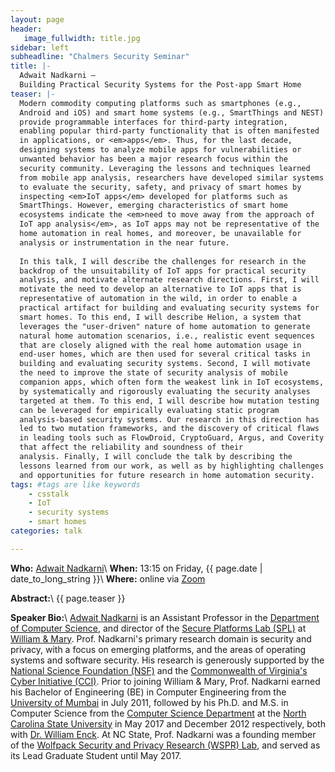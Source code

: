 ```yaml
---
layout: page
header:
   image_fullwidth: title.jpg
sidebar: left
subheadline: "Chalmers Security Seminar"
title: |-
  Adwait Nadkarni —
  Building Practical Security Systems for the Post-app Smart Home
teaser: |-
  Modern commodity computing platforms such as smartphones (e.g.,
  Android and iOS) and smart home systems (e.g., SmartThings and NEST)
  provide programmable interfaces for third-party integration,
  enabling popular third-party functionality that is often manifested
  in applications, or <em>apps</em>. Thus, for the last decade,
  designing systems to analyze mobile apps for vulnerabilities or
  unwanted behavior has been a major research focus within the
  security community. Leveraging the lessons and techniques learned
  from mobile app analysis, researchers have developed similar systems
  to evaluate the security, safety, and privacy of smart homes by
  inspecting <em>IoT apps</em> developed for platforms such as
  SmartThings. However, emerging characteristics of smart home
  ecosystems indicate the <em>need to move away from the approach of
  IoT app analysis</em>, as IoT apps may not be representative of the
  home automation in real homes, and moreover, be unavailable for
  analysis or instrumentation in the near future.
  
  In this talk, I will describe the challenges for research in the
  backdrop of the unsuitability of IoT apps for practical security
  analysis, and motivate alternate research directions. First, I will
  motivate the need to develop an alternative to IoT apps that is
  representative of automation in the wild, in order to enable a
  practical artifact for building and evaluating security systems for
  smart homes. To this end, I will describe Helion, a system that
  leverages the "user-driven" nature of home automation to generate
  natural home automation scenarios, i.e., realistic event sequences
  that are closely aligned with the real home automation usage in
  end-user homes, which are then used for several critical tasks in
  building and evaluating security systems. Second, I will motivate
  the need to improve the state of security analysis of mobile
  companion apps, which often form the weakest link in IoT ecosystems,
  by systematically and rigorously evaluating the security analyses
  targeted at them. To this end, I will describe how mutation testing
  can be leveraged for empirically evaluating static program
  analysis-based security systems. Our research in this direction has
  led to two mutation frameworks, and the discovery of critical flaws
  in leading tools such as FlowDroid, CryptoGuard, Argus, and Coverity
  that affect the reliability and soundness of their
  analysis. Finally, I will conclude the talk by describing the
  lessons learned from our work, as well as by highlighting challenges
  and opportunities for future research in home automation security.
tags: #tags are like keywords
    - csstalk
    - IoT
    - security systems
    - smart homes
categories: talk

---
```

**Who:**  [Adwait Nadkarni](https://www.adwaitnadkarni.com/)\\
**When:**  13:15 on Friday, {{ page.date | date_to_long_string }}\\
**Where:**  online via [Zoom](https://chalmers.zoom.us/j/65786317139?pwd=U1FlMks3THpNNG1WaFRJNkJxQXdBQT09)

**Abstract:**\\
{{ page.teaser }}

**Speaker Bio:**\\
[Adwait Nadkarni](https://www.adwaitnadkarni.com/) is an Assistant
Professor in the [Department of Computer
Science](https://www.wm.edu/as/computerscience/), and director of the
[Secure Platforms Lab (SPL)](https://spl-wm.github.io/) at [William &
Mary](https://www.wm.edu/).  Prof. Nadkarni's primary research domain
is security and privacy, with a focus on emerging platforms, and the
areas of operating systems and software security. His research is
generously supported by the [National Science Foundation
(NSF)](https://www.nsf.gov/awardsearch/simpleSearchResult?queryText=%22Adwait+Nadkarni%22)
and the [Commonwealth of Virginia's Cyber Initiative
(CCI)](https://covacci.org/). Prior to joining William & Mary,
Prof. Nadkarni earned his Bachelor of Engineering (BE) in Computer
Engineering from the [University of Mumbai](https://mu.ac.in/) in July
2011, followed by his Ph.D. and M.S. in Computer Science from the
[Computer Science Department](https://www.csc.ncsu.edu/) at the [North
Carolina State University](https://www.ncsu.edu/) in May 2017 and
December 2012 respectively, both with [Dr. William
Enck](https://www.enck.org/). At NC State, Prof. Nadkarni was a
founding member of the [Wolfpack Security and Privacy Research (WSPR)
Lab](https://wspr.csc.ncsu.edu/), and served as its Lead Graduate
Student until May 2017.
